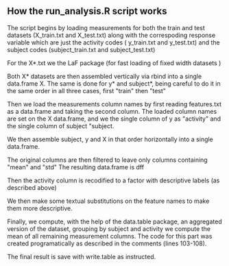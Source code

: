 
## How the run_analysis.R script works

The script begins by loading measurements for both the train and test datasets (X_train.txt and X_test.txt)
along with the correspoding response variable which are just the activity codes ( y_train.txt and y_test.txt)
and the subject codes (subject_train.txt and subject_test.txt)

For the X*.txt we the LaF package (for fast loading of fixed width datasets ) 

Both X* datasets are then assembled vertically via rbind into a single data.frame X. 
The same is done for y* and subject*, being careful to do it in the same order in all three cases, first "train" then "test"

Then we load the measurements column names  by first reading features.txt as a data.frame and taking the second column.
The loaded column names are set on the X data.frame, and we the single column of y as "activity" and the single column of subject "subject. 

We then assemble subject, y and X in that order horizontally into a single data.frame.

The original columns are then filtered to leave only columns containing "mean" and "std"
The resulting data.frame is dff 

Then the activity column is recodified to a factor with descriptive labels (as described above) 

We then make some textual substitutions on the feature names to make them more descriptive. 

Finally, we compute, with the help of the data.table package, an aggregated version of the dataset, grouping by 
subject and activity we compute the mean of all remaining measurement columns. The code for this part was created programatically 
as described in the comments (lines 103-108). 

The final result is save with write.table as instructed.






 


